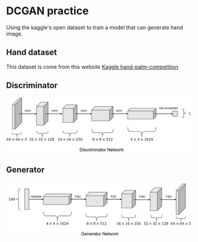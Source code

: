 # DCGAN practice
Using the kaggle's open dataset to train a model that can generate hand image.


## Hand dataset
This dataset is come from this website
[Kaggle hand-palm-competition](https://www.kaggle.com/datasets/shyambhu/hands-and-palm-images-dataset)

## Discriminator
![Discriminator](./docs/Discriminator.png)



## Generator
![Generator](./docs/Generator.png)

